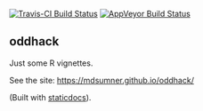 
<!-- README.md is generated from README.Rmd. Please edit that file -->
[![Travis-CI Build Status](https://travis-ci.org/mdsumner/oddhack.svg?branch=master)](https://travis-ci.org/mdsumner/oddhack) [![AppVeyor Build Status](https://ci.appveyor.com/api/projects/status/github/mdsumner/oddhack?branch=master&svg=true)](https://ci.appveyor.com/project/mdsumner/oddhack)

oddhack
-------

Just some R vignettes.

See the site: <https://mdsumner.github.io/oddhack/>

(Built with [staticdocs](https://github.com/hadley/staticdocs)).
